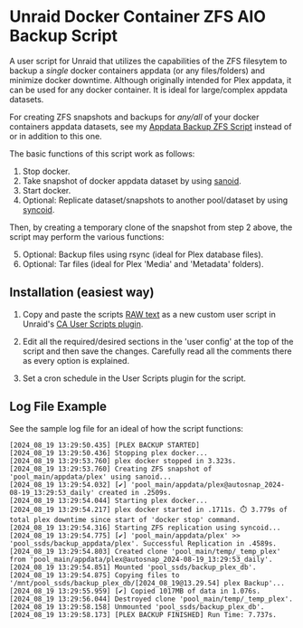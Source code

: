 # Unraid Docker Container ZFS AIO Backup Script

A user script for Unraid that utilizes the capabilities of the ZFS filesytem to backup a *single* docker containers appdata (or any files/folders) and minimize docker downtime. Although originally intended for Plex appdata, it can be used for any docker container. It is ideal for large/complex appdata datasets.

For creating ZFS snapshots and backups for *any/all* of your docker containers appdata datasets, see my [Appdata Backup ZFS Script](https://github.com/Blasman/Appdata_Backup_ZFS_Script) instead of or in addition to this one.

The basic functions of this script work as follows:
1. Stop docker.
2. Take snapshot of docker appdata dataset by using [sanoid](https://github.com/jimsalterjrs/sanoid).
3. Start docker.
4. Optional: Replicate dataset/snapshots to another pool/dataset by using [syncoid](https://github.com/jimsalterjrs/sanoid?tab=readme-ov-file#syncoid).

Then, by creating a temporary clone of the snapshot from step 2 above, the script may perform the various functions:

5. Optional: Backup files using rsync (ideal for Plex database files).
6. Optional: Tar files (ideal for Plex 'Media' and 'Metadata' folders).

## Installation (easiest way)
1. Copy and paste the scripts [RAW text](https://raw.githubusercontent.com/Blasman/Unraid_Docker_ZFS_AIO_Backup/main/docker_ZFS_AIO_backup.sh) as a new custom user script in Unraid's [CA User Scripts plugin](https://forums.unraid.net/topic/48286-plugin-ca-user-scripts/).
   
2. Edit all the required/desired sections in the 'user config' at the top of the script and then save the changes. Carefully read all the comments there as every option is explained.
   
3. Set a cron schedule in the User Scripts plugin for the script.

## Log File Example

See the sample log file for an ideal of how the script functions:

```
[2024_08_19 13:29:50.435] [PLEX BACKUP STARTED]
[2024_08_19 13:29:50.436] Stopping plex docker...
[2024_08_19 13:29:53.760] plex docker stopped in 3.323s.
[2024_08_19 13:29:53.760] Creating ZFS snapshot of 'pool_main/appdata/plex' using sanoid...
[2024_08_19 13:29:54.032] [✔️] 'pool_main/appdata/plex@autosnap_2024-08-19_13:29:53_daily' created in .2509s.
[2024_08_19 13:29:54.044] Starting plex docker...
[2024_08_19 13:29:54.217] plex docker started in .1711s. ⏱️ 3.779s of total plex downtime since start of 'docker stop' command.
[2024_08_19 13:29:54.316] Starting ZFS replication using syncoid...
[2024_08_19 13:29:54.775] [✔️] 'pool_main/appdata/plex' >> 'pool_ssds/backup_appdata/plex'. Successful Replication in .4589s.
[2024_08_19 13:29:54.803] Created clone 'pool_main/temp/_temp_plex' from 'pool_main/appdata/plex@autosnap_2024-08-19_13:29:53_daily'.
[2024_08_19 13:29:54.851] Mounted 'pool_ssds/backup_plex_db'.
[2024_08_19 13:29:54.875] Copying files to '/mnt/pool_ssds/backup_plex_db/[2024_08_19@13.29.54] plex Backup'...
[2024_08_19 13:29:55.959] [✔️] Copied 1017MB of data in 1.076s. 
[2024_08_19 13:29:56.044] Destroyed clone 'pool_main/temp/_temp_plex'.
[2024_08_19 13:29:58.158] Unmounted 'pool_ssds/backup_plex_db'.
[2024_08_19 13:29:58.173] [PLEX BACKUP FINISHED] Run Time: 7.737s.
```
